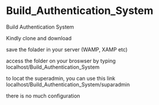 # Build_Authentication_System
Build Authentication System

Kindly clone and download

save the folader in your server (WAMP, XAMP etc)

access the folder on your broswser by typing localhost/Build_Authentication_System

to locat the superadmin, you can use this link localhost/Build_Authentication_System/suparadmin


there is no much configuration 
